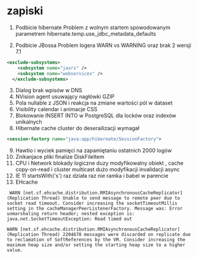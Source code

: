 # zapiski

1. Podbicie hibernate
  Problem z wolnym startem spowodowanym parametrem hibernate.temp.use_jdbc_metadata_defaults
  
2. Podbicie JBossa
  Problem logera WARN vs WARNING oraz brak 2 wersji 7.1 
  ```xml
  <exclude-subsystems>
      <subsystem name="jaxrs" />
      <subsystem name="webservices" />
    </exclude-subsystems>
```
3. Dialog brak wpisów w DNS
4. NVision agent usuwający nagłówki GZIP
5. Pola nullable z JSON i reakcja na zmiane wartości pól w dataset
6. Visibility calendar i animacje CSS
7. Blokowanie INSERT INTO w PostgreSQL dla locków oraz indexów unikalnych
8. Hibernate cache cluster do deserailizacji wymagał  

```xml
<session-factory name="java:app/hibernate/SessionFactory">
```
9. Hawtio i wyciek pamięci na zapamiętaniu ostatnich 2000 logów
10. Znikanjace pliki finalize DiskFileItem
11. CPU i Network blokady logiczne duzy modyfikowalny obiekt , cache copy-on-read i cluster multicast dużo modyfikacji invalidacji async
12. IE 11 startsWith('s') raz działa raz nie ramka i babel w parencie
13. EHcache
```
 WARN [net.sf.ehcache.distribution.RMIAsynchronousCacheReplicator] (Replication Thread) Unable to send message to remote peer due to socket read timeout. Consider increasing the socketTimeoutMillis setting in the cacheManagerPeerListenerFactory. Message was: Error unmarshaling return header; nested exception is:
java.net.SocketTimeoutException: Read timed out

WARN [net.sf.ehcache.distribution.RMIAsynchronousCacheReplicator] (Replication Thread) 2204678 messages were discarded on replicate due to reclamation of SoftReferences by the VM. Consider increasing the maximum heap size and/or setting the starting heap size to a higher value.

```



